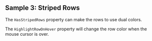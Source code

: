 ## Sample 3: Striped Rows

The `HasStripedRows` property can make the rows to use dual colors.

The `HighlightRowOnHover` property will change the row color when the mouse cursor is over.